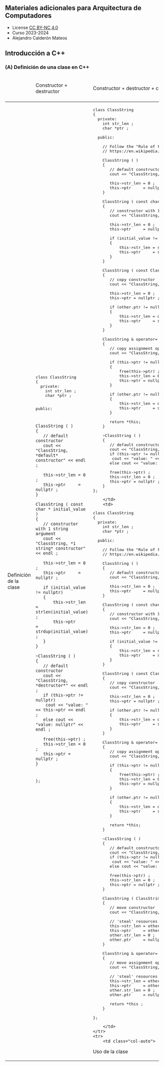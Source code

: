 ## Materiales adicionales para Arquitectura de Computadores

<html>
<ul>
<li> License <a href="http:/creativecommons.org/licenses/by-nc/4.0/">CC BY-NC 4.0</a> </li>
<li> Curso 2023-2024</li>
<li> Alejandro Calderón Mateos </li>
</ul>
</html>


## Introducción a C++

### (A) Definición de una clase en C++

<html>
<div class="table-responsive">
<table class="table table-bordered table-hover">
	<thead>
	<tr>
		<td class="col-auto">
&nbsp;
		</td>
		<td class="col-auto">
Constructor + destructor
		</td>
		<td class="col-auto">
Constructor + destructor + constructor copia + operador =
		</td>
		<td class="col-auto">
Constructor + destructor + constructor copia + operador = + constructor movimiento + copia de movimiento
		</td>
	</tr>
	</thead>
	<tbody>
	<tr>
		<td class="col-auto">
Definición de la clase
		</td>
		<td>
<pre>
class ClassString
{
  private:
    int str_len ;
    char *ptr ;

  public:

    ClassString ( )
    {
       // default constructor
       cout << "ClassString, *default* constructor" << endl ;

       this->str_len = 0 ;
       this->ptr     = nullptr ;
    }

    ClassString ( const char * initial_value )
    {
       // constructor with 1 string argument 
       cout << "ClassString, *1 string* constructor" << endl ;

       this->str_len = 0 ;
       this->ptr     = nullptr ;

       if (initial_value != nullptr)
       {
           this->str_len = strlen(initial_value) ;
           this->ptr     = strdup(initial_value) ;
       }
    }

    ~ClassString ( )
    {
       // default constructor
       cout << "ClassString, *destructor*" << endl ;
       if (this->ptr != nullptr)
	    cout << "value: " << this->ptr << endl ;
       else cout << "value: nullptr" << endl ;

       free(this->ptr) ;
       this->str_len = 0 ;
       this->ptr = nullptr ;
    }
};
</pre>
		</td>
		<td>
<pre>
class ClassString
{
  private:
    int str_len ;
    char *ptr ;

  public:

    // Follow the "Rule of three":
    // https://en.wikipedia.org/wiki/Rule_of_three_%28C++_programming%29
    
    ClassString ( )
    {
       // default constructor
       cout << "ClassString, *default* constructor" << endl ;

       this->str_len = 0 ;
       this->ptr     = nullptr ;
    }

    ClassString ( const char * initial_value )
    {
       // constructor with 1 string argument 
       cout << "ClassString, *1 string* constructor" << endl ;

       this->str_len = 0 ;
       this->ptr     = nullptr ;

       if (initial_value != nullptr)
       {
           this->str_len = strlen(initial_value) ;
           this->ptr     = strdup(initial_value) ;
       }
    }

    ClassString ( const ClassString & other )
    {
       // copy constructor
       cout << "ClassString, *copy* constructor" << endl ;

       this->str_len = 0 ;
       this->ptr = nullptr ;

       if (other.ptr != nullptr)
       {
           this->str_len = other.str_len ;
           this->ptr     = strdup(other.ptr) ;
       }
    }

    ClassString & operator= ( const ClassString& other )
    {
       // copy assignment operator
       cout << "ClassString, *= operator*" << endl ;

       if (this->ptr != nullptr)
       {
           free(this->ptr) ;
           this->str_len = 0 ;
           this->ptr = nullptr ;
       }

       if (other.ptr != nullptr)
       {
           this->str_len = other.str_len ;
           this->ptr     = strdup(other.ptr) ;
       }

       return *this;
    }

    ~ClassString ( )
    {
       // default constructor
       cout << "ClassString, *destructor*" << endl ;
       if (this->ptr != nullptr)
	    cout << "value: " << this->ptr << endl ;
       else cout << "value: nullptr" << endl ;

       free(this->ptr) ;
       this->str_len = 0 ;
       this->ptr = nullptr ;
    }
};
</pre>
		</td>
		<td>
<pre>
class ClassString
{
  private:
    int str_len ;
    char *ptr ;

  public:

    // Follow the "Rule of five":
    // https://en.wikipedia.org/wiki/Rule_of_three_%28C++_programming%29

    ClassString ( )
    {
       // default constructor
       cout << "ClassString, *default* constructor" << endl ;

       this->str_len = 0 ;
       this->ptr     = nullptr ;
    }

    ClassString ( const char * initial_value )
    {
       // constructor with 1 string argument 
       cout << "ClassString, *1 string* constructor" << endl ;

       this->str_len = 0 ;
       this->ptr     = nullptr ;

       if (initial_value != nullptr)
       {
           this->str_len = strlen(initial_value) ;
           this->ptr     = strdup(initial_value) ;
       }
    }

    ClassString ( const ClassString & other )
    {
       // copy constructor
       cout << "ClassString, *copy* constructor" << endl ;

       this->str_len = 0 ;
       this->ptr = nullptr ;

       if (other.ptr != nullptr)
       {
           this->str_len = other.str_len ;
           this->ptr     = strdup(other.ptr) ;
       }
    }

    ClassString & operator= ( const ClassString& other )
    {
       // copy assignment operator
       cout << "ClassString, *= operator*" << endl ;

       if (this->ptr != nullptr)
       {
           free(this->ptr) ;
           this->str_len = 0 ;
           this->ptr = nullptr ;
       }

       if (other.ptr != nullptr)
       {
           this->str_len = other.str_len ;
           this->ptr     = strdup(other.ptr) ;
       }

       return *this;
    }

    ~ClassString ( )
    {
       // default constructor
       cout << "ClassString, *destructor*" << endl ;
       if (this->ptr != nullptr)
	    cout << "value: " << this->ptr << endl ;
       else cout << "value: nullptr" << endl ;

       free(this->ptr) ;
       this->str_len = 0 ;
       this->ptr = nullptr ;
    }

    ClassString ( ClassString && other )
    {
       // move constructor
       cout << "ClassString, move *constructor*" << endl ;

       // 'steal' resources
       this->str_len = other.str_len ;
       this->ptr     = other.ptr ;
       other.str_len = 0 ;
       other.ptr     = nullptr ;
    }

    ClassString & operator= ( ClassString&& other )
    {
       // move assignment operator
       cout << "ClassString, move *assignment operator*" << endl ;

       // 'steal' resources
       this->str_len = other.str_len ;
       this->ptr     = other.ptr ;
       other.str_len = 0 ;
       other.ptr     = nullptr ;

       return *this ;
    }

};
</pre>
		</td>
	</tr>
	<tr>
		<td class="col-auto">
Uso de la clase
		</td>
		<td>
<pre>
int main ( int argc, char *argv[] )
{
   ClassString a("hola mundo") ;

   ClassString b = a ;

   // return ok
   return 0 ; // destructor 
}
</pre>
		</td>
		<td>
<pre>
int main ( int argc, char *argv[] )
{
   ClassString a("hola mundo") ;

   // copy constructor
   ClassString b = a ;

   // copy assignment operator
   ClassString c ;
   c = a ;

   // return ok
   return 0 ; // destructor 
}
</pre>
		</td>
		<td>
<pre>
int main ( int argc, char *argv[] )
{
   // 1-string constructor
   ClassString a("hola mundo") ;

   // copy constructor
   ClassString b = a ;

   // copy assignment operator
   ClassString c ;
   c = a ;

   // move constructor
   ClassString d = std::move(a) ;

   // move assignment operator
   ClassString e ;
   e = std::move(a) ;

   // return ok
   return 0 ; // destructor 
}
</pre>
		</td>
	</tr>
	</tbody>
</table>
</div>
</html>


